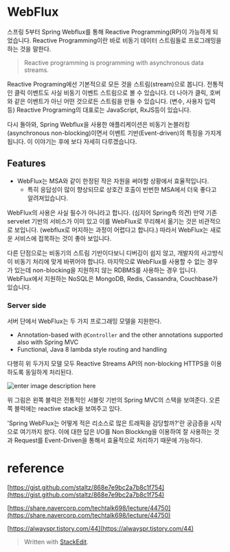 # WebFlux 

스프링 5부터 Spring Webflux를 통해 Reactive Programming(RP)이 가능하게 되었습니다. Reactive Programming이란 바로 비동기 데이터 스트림들로 프로그래밍을 하는 것을 말한다.
> Reactive programming is programming with asynchronous data streams.  

Reactive Programing에선 기본적으로 모든 것을 스트림(stream)으로 봅니다. 전통적인 클릭 이벤트도 사실 비동기 이벤트 스트림으로 볼 수 있습니다. 더 나아가 클릭, 호버와 같은 이벤트가 아닌 어떤 것으로든 스트림을 만들 수 있습니다. (변수, 사용자 입력 등) Reactive Programing의 대표로는 JavaScript, RxJS등이 있습니다. 

다시 돌아와, Spring Webflux을 사용한 애플리케이션은 비동기 논블러킹(asynchronous non-blocking)이면서 이벤트 기반(Event-driven)의 특징을 가지게 됩니다. 이 이야기는 후에 보다 자세히 다루겠습니다.

## Features



* WebFlux는 MSA와 같이 한정된 작은 자원을 써야할 상황에서 효율적입니다. 
	* 특히 응답성이 많이 향상되므로 상호간 호출이 빈번한 MSA에서 더욱 좋다고 알려져있습니다. 

WebFlux의 사용은 사실 필수가 아니라고 합니다. (심지어 Spring측 의견) 만약 기존 servelet 기반의 서비스가 이미 있고 이를 WebFlux로 무리해서 옮기는 것은 비관적으로 보입니다. (webflux로 머지하는 과정이 어렵다고 합니다.) 따라서 WebFlux는 새로운 서비스에 접목하는 것이 좋아 보입니다.

다른 단점으로는 비동기의 스트림 기반이다보니 디버깅이 쉽지 않고, 개발자의 사고방식이 비동기 처리에 맞게 바뀌어야 합니다. 마지막으로 WebFlux를 사용할 수 없는 경우가 있는데  non-blocking을 지원하지 않는 RDBMS를 사용하는 경우 입니다. WebFlux에서 지원하는 NoSQL은 MongoDB, Redis, Cassandra, Couchbase가 있습니다.

### Server side

서버 단에서 WebFlux는 두 가지 프로그래밍 모델을 지원한다.

-   Annotation-based with  `@Controller`  and the other annotations supported also with Spring MVC
-   Functional, Java 8 lambda style routing and handling

다행히 위 두가지 모델 모두 Reactive Streams API의 non-blocking HTTPS을 이용하도록 동일하게 처리된다. 

![enter image description here](https://docs.spring.io/spring-framework/docs/5.0.0.BUILD-SNAPSHOT/spring-framework-reference/html/images/webflux-overview.png)

위 그림은 왼쪽 블럭은 전통적인 서블릿 기반의 Spring MVC의 스택을 보여준다. 오른쪽 블럭에는 reactive stack을 보여주고 있다. 

'Spring WebFlux는 어떻게 적은 리소스로 많은 트래픽을 감당할까?'란 궁금증을 시작으로 여기까지 왔다. 이에 대한 답은 I/O를 Non Blockkng을 이용하여 잘 사용하는 것과 Request를 Event-Driven을 통해서 효율적으로 처리하기 때문에 가능하다.

# reference

[https://gist.github.com/staltz/868e7e9bc2a7b8c1f754](https://gist.github.com/staltz/868e7e9bc2a7b8c1f754)

[https://share.navercorp.com/techtalk698/lecture/44750](https://share.navercorp.com/techtalk698/lecture/44750)

[https://alwayspr.tistory.com/44](https://alwayspr.tistory.com/44)


> Written with [StackEdit](https://stackedit.io/).
<!--stackedit_data:
eyJoaXN0b3J5IjpbLTIwMjYxNzM0MjgsMTgzNTE1NjQwMSwtMT
Y3NTA5NzQwMiwyMTQzOTAwMTEwLC0xMTEzOTUyMTAyLC0yMTMw
NTU5MjQsLTY2OTk4NDE5LDE0MzAwMDM3NzQsLTExMjQ3NjA4ND
AsMjAwODIxMjg2LDI1ODg1NzYzMl19
-->